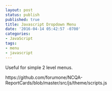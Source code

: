 ```yaml
---
layout: post
status: publish
published: true
title: Javascript Dropdown Menu
date: '2016-04-14 05:42:57 -0700'
categories:
- JavaScript
tags:
- menu
- javascript
---
```

<p>Useful for simple 2 level menus.</p>
https://github.com/forumone/NCQA-ReportCards/blob/master/src/js/theme/scripts.js